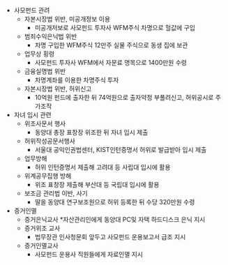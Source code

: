 
* 사모펀드 관려
    * 자본시장법 위반, 미공개정보 이용
        * 미공개저보로 사모펀드 투자사 WFM주식 차명으로 헐값에 구입
    * 범죄수익은닉법 위반
        * 차명 구입한 WFM주식 12만주 실물 주식으로 동생 집에 보관
    * 업무상 횡령
        * 사모펀드 투자사 WFM에서 자문료 명목으로 1400만원 수령
    * 금융실명법 위반
        * 차명계좌를 이용한 차명주식 투자
    * 자본시장법 위반, 허위신고
        * 10억원 펀드에 출자한 뒤 74억원으로 출자약정 부풀려신고, 허위공시로 주가조작
* 자녀 입시 관련
    * 위조사문서 행사
        * 동양대 총장 표창장 위조한 뒤 자녀 입시 제출
    * 허위작성공문서행사
        * 서울대 공익인권법센터, KIST인턴증명서 허위로 발급받아 입시 제출
    * 업무방해
        * 허위 인턴증명서 제출해 고려대 등 사립대 입시에 활용
    * 위계공무집행 방해
        * 위조 표창장 제출해 부산대 등 국립대 입시에 활용
    * 보조금 관리법 이반, 사기
        * 딸을 동양대 연구보조원으로 허위 등록한 뒤 수당 320만원 수령
* 증거인멸
    * 증거은닉교사
        *자산관리인에게 동양대 PC및 자택 하드디스크 은닉 지시
    * 증거위조 교사
        * 법무장관 인사청문회 앞두고 사모펀드 운용보고서 급조 지시
    * 증거인멸교사
        * 사모펀드 운용사 직원들에게 자료인멸 지시

    
